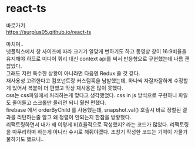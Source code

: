 # react-ts

바로가기  
https://surplus05.github.io/react-ts
  
  
마치며..  
넷플릭스에서 창 사이즈에 따라 크기가 알맞게 변하기도 하고 동영상 창이 16:9비율을 유지해야 하므로 미디어 쿼리 대신 context api를 써서 반응형으로 구현했는데 나름 괜찮았다.  
그래도 저런 특수한 상황이 아니라면 다음엔 Redux 쓸 것 같다.    
재사용성 고려한다고 컴포넌트랑 커스텀훅을 남발했는데, 하나씩 자잘자잘하게 수정할게 있어서 복붙이 더 편했고 막상 재사용은 많이 못했다.  
css는 css파일에서 처리하는게 맞다고 생각했었다. css in js 방식으로 구현하니 파일도 줄어들고 스크롤만 올리면 되니 훨씬 편했다.  
firebase 에서 orderByChild 를 사용했는데, snapshot.val() 호출시 바로 정렬된 결과를 리턴하는줄 알고 왜 정렬이 안되는지 한참을 방황했다.  
리팩토링하면서 내가 왜 이렇게 비효율적으로 작성했지? 라는 코드가 많았다. 리팩토링을 마무리하며 하는게 아니라 수시로 해줘야겠다. 초창기 작성한 코드는 기억이 가물가물하기도 했으니.. 
